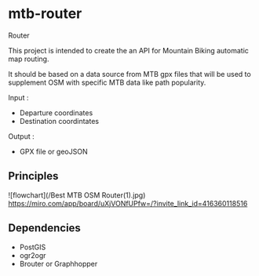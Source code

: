 # mtb-router
Router

This project is intended to create the an API for Mountain Biking automatic map routing.

It should be based on a data source from MTB gpx files that will be used to supplement OSM with specific MTB data like path popularity.

Input : 
* Departure coordinates
* Destination coordintates

Output :
* GPX file or geoJSON

## Principles

![flowchart](/Best MTB OSM Router(1).jpg)
https://miro.com/app/board/uXjVONfUPfw=/?invite_link_id=416360118516

## Dependencies

 - PostGIS
 - ogr2ogr
 - Brouter or Graphhopper
 
 
